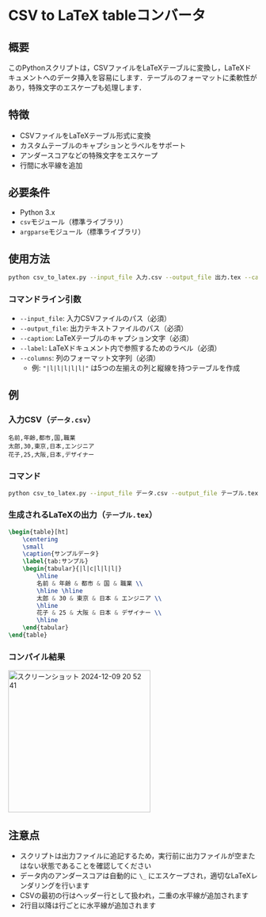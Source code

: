 # CSV to LaTeX tableコンバータ

## 概要

このPythonスクリプトは，CSVファイルをLaTeXテーブルに変換し，LaTeXドキュメントへのデータ挿入を容易にします．テーブルのフォーマットに柔軟性があり，特殊文字のエスケープも処理します．

## 特徴

- CSVファイルをLaTeXテーブル形式に変換
- カスタムテーブルのキャプションとラベルをサポート
- アンダースコアなどの特殊文字をエスケープ
- 行間に水平線を追加

## 必要条件

- Python 3.x
- `csv`モジュール（標準ライブラリ）
- `argparse`モジュール（標準ライブラリ）

## 使用方法

```bash
python csv_to_latex.py --input_file 入力.csv --output_file 出力.tex --caption "マイテーブルのキャプション" --label "tab:マイテーブル" --columns "|l|l|l|l|l|"
```

### コマンドライン引数

- `--input_file`: 入力CSVファイルのパス（必須）
- `--output_file`: 出力テキストファイルのパス（必須）
- `--caption`: LaTeXテーブルのキャプション文字（必須）
- `--label`: LaTeXドキュメント内で参照するためのラベル（必須）
- `--columns`: 列のフォーマット文字列（必須）
  - 例: `"|l|l|l|l|l|"` は5つの左揃えの列と縦線を持つテーブルを作成

## 例

### 入力CSV（`データ.csv`）
```
名前,年齢,都市,国,職業
太郎,30,東京,日本,エンジニア
花子,25,大阪,日本,デザイナー
```

### コマンド
```bash
python csv_to_latex.py --input_file データ.csv --output_file テーブル.tex --caption "サンプルデータ" --label "tab:サンプル" --columns "|l|c|l|l|l|"
```

### 生成されるLaTeXの出力（`テーブル.tex`）
```latex
\begin{table}[ht]
    \centering
    \small
    \caption{サンプルデータ}
    \label{tab:サンプル}
    \begin{tabular}{|l|c|l|l|l|}
        \hline
        名前 & 年齢 & 都市 & 国 & 職業 \\
        \hline \hline
        太郎 & 30 & 東京 & 日本 & エンジニア \\
        \hline
        花子 & 25 & 大阪 & 日本 & デザイナー \\
        \hline
    \end{tabular} 
\end{table}
```

### コンパイル結果
<img width="287" alt="スクリーンショット 2024-12-09 20 52 41" src="https://github.com/user-attachments/assets/9643b9fa-04fa-4e87-b08f-2b3f1f373fed">

## 注意点

- スクリプトは出力ファイルに追記するため，実行前に出力ファイルが空またはない状態であることを確認してください
- データ内のアンダースコアは自動的に `\_` にエスケープされ，適切なLaTeXレンダリングを行います
- CSVの最初の行はヘッダー行として扱われ，二重の水平線が追加されます
- 2行目以降は行ごとに水平線が追加されます
